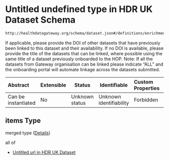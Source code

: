 # Untitled undefined type in HDR UK Dataset Schema

```txt
http://healthdatagateway.org/schema/dataset.json#/definitions/enrichmentLinkage/properties/qualified-relation/items
```

If applicable, please provide the DOI of other datasets that have previously been linked to this dataset and their availability. If no DOI is available, please provide the title of the datasets that can be linked, where possible using the same title of a dataset previously onboarded to the HOP. Note: If all the datasets from Gateway organisation can be linked please indicate “ALL” and the onboarding portal will automate linkage across the datasets submitted.


| Abstract            | Extensible | Status         | Identifiable            | Custom Properties | Additional Properties | Access Restrictions | Defined In                                                                 |
| :------------------ | ---------- | -------------- | ----------------------- | :---------------- | --------------------- | ------------------- | -------------------------------------------------------------------------- |
| Can be instantiated | No         | Unknown status | Unknown identifiability | Forbidden         | Allowed               | none                | [dataset.schema.json\*](../out/dataset.schema.json "open original schema") |

## items Type

merged type ([Details](dataset-definitions-enrichmentlinkage-properties-linked-datasets-items.md))

all of

-   [Untitled url in HDR UK Dataset](dataset-definitions-linkeddatasets.md "check type definition")
